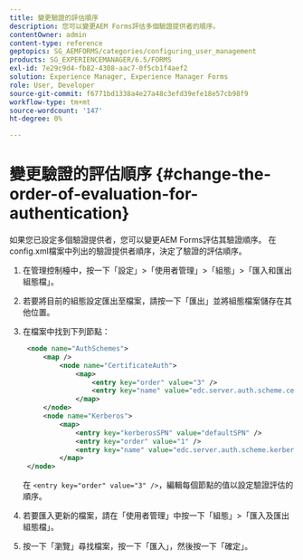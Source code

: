 ```yaml
---
title: 變更驗證的評估順序
description: 您可以變更AEM Forms評估多個驗證提供者的順序。
contentOwner: admin
content-type: reference
geptopics: SG_AEMFORMS/categories/configuring_user_management
products: SG_EXPERIENCEMANAGER/6.5/FORMS
exl-id: 7e29c9d4-fb82-4308-aac7-0f5cb1f4aef2
solution: Experience Manager, Experience Manager Forms
role: User, Developer
source-git-commit: f6771bd1338a4e27a48c3efd39efe18e57cb98f9
workflow-type: tm+mt
source-wordcount: '147'
ht-degree: 0%

---
```


# 變更驗證的評估順序 {#change-the-order-of-evaluation-for-authentication}

如果您已設定多個驗證提供者，您可以變更AEM Forms評估其驗證順序。 在config.xml檔案中列出的驗證提供者順序，決定了驗證的評估順序。

1. 在管理控制檯中，按一下「設定」>「使用者管理」>「組態」>「匯入和匯出組態檔」。
1. 若要將目前的組態設定匯出至檔案，請按一下「匯出」並將組態檔案儲存在其他位置。
1. 在檔案中找到下列節點：

   ```xml
    <node name="AuthSchemes">
        <map />
            <node name="CertificateAuth">
                <map>
                    <entry key="order" value="3" />
                    <entry key="name" value="edc.server.auth.scheme.certificate" />
                </map>
        </node>
        <node name="Kerberos">
            <map>
                <entry key="kerberosSPN" value="defaultSPN" />
                <entry key="order" value="1" />
                <entry key="name" value="edc.server.auth.scheme.kerberos" />
            </map>
    </node>
   ```

   在 `<entry key="order" value="3" />`，編輯每個節點的值以設定驗證評估的順序。

1. 若要匯入更新的檔案，請在「使用者管理」中按一下「組態」>「匯入及匯出組態檔」。
1. 按一下「瀏覽」尋找檔案，按一下「匯入」，然後按一下「確定」。
